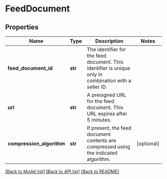 # FeedDocument

## Properties
Name | Type | Description | Notes
------------ | ------------- | ------------- | -------------
**feed_document_id** | **str** | The identifier for the feed document. This identifier is unique only in combination with a seller ID. | 
**url** | **str** | A presigned URL for the feed document. This URL expires after 5 minutes. | 
**compression_algorithm** | **str** | If present, the feed document contents are compressed using the indicated algorithm. | [optional] 

[[Back to Model list]](../README.md#documentation-for-models) [[Back to API list]](../README.md#documentation-for-api-endpoints) [[Back to README]](../README.md)


